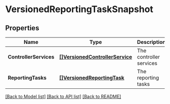# VersionedReportingTaskSnapshot

## Properties
Name | Type | Description | Notes
------------ | ------------- | ------------- | -------------
**ControllerServices** | [**[]VersionedControllerService**](VersionedControllerService.md) | The controller services | [optional] [default to null]
**ReportingTasks** | [**[]VersionedReportingTask**](VersionedReportingTask.md) | The reporting tasks | [optional] [default to null]

[[Back to Model list]](../README.md#documentation-for-models) [[Back to API list]](../README.md#documentation-for-api-endpoints) [[Back to README]](../README.md)

